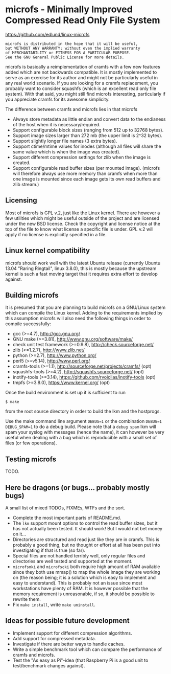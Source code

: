 
# microfs - Minimally Improved Compressed Read Only File System

https://github.com/edlund/linux-microfs

    microfs is distributed in the hope that it will be useful,
    but WITHOUT ANY WARRANTY; without even the implied warranty
    of MERCHANTABILITY or FITNESS FOR A PARTICULAR PURPOSE.
    See the GNU General Public License for more details.

microfs is basically a reimplementation of cramfs with a few new
features added which are not backwards compatible. It is mostly
implemented to serve as an exercise for its author and might not
be particularly useful in any real world scenario. If you are
looking for a cramfs replacement, you probably want to consider
squashfs (which is an excellent read only file system). With that
said, you might still find microfs interesting, particularly if
you appreciate cramfs for its awesome simplicity.

The difference between cramfs and microfs lies in that microfs

 * Always store metadata as little endian and convert data to the
   endianess of the host when it is necessary/required.
 * Support configurable block sizes (ranging from 512 up to 32768
   bytes).
 * Support image sizes larger than 272 mb (the upper limit is
   2^32 bytes).
 * Support slightly longer file names (3 extra bytes).
 * Support ctime/mtime values for inodes (although all files will
   share the same value which is when the image was created).
 * Support different compression settings for zlib when the image
   is created.
 * Support configurable read buffer sizes (per mounted image).
   (microfs will therefore always use more memory than cramfs when
   more than one image is mounted since each image gets its own
   read buffers and zlib stream.)

## Licensing

Most of microfs is GPL v.2, just like the Linux kernel. There are
however a few utilities which might be useful outside of the project
and are licensed under the new BSD license. Check the copyright and
license notice at the top of the file to know what license a specific
file is under. GPL v.2 will apply if no license is explicitly specified
in a file.

## Linux kernel compatibility

microfs should work well with the latest Ubuntu release (currently
Ubuntu 13.04 "Raring Ringtail", linux 3.8.0), this is mostly because
the upstream kernel is such a fast moving target that it requires
extra effort to develop against.

## Building microfs

It is presumed that you are planning to build microfs on a GNU/Linux
system which can compile the Linux kernel. Adding to the requirements
implied by this assumption microfs will also need the following
things in order to compile successfully:

 * gcc (>=4.7), http://gcc.gnu.org/
 * GNU make (>=3.81), http://www.gnu.org/software/make/
 * check unit test framework (>=0.9.8), http://check.sourceforge.net/
 * zlib (>=1.2.7), http://www.zlib.net/
 * python (>=2.7), http://www.python.org/
 * perl5 (>=v5.14), http://www.perl.org/
 * cramfs-tools (>=1.1), http://sourceforge.net/projects/cramfs/ (opt)
 * squashfs-tools (>=4.2), http://squashfs.sourceforge.net/ (opt)
 * inotify-tools (>=3.14), https://github.com/rvoicilas/inotify-tools (opt)
 * tmpfs (>=3.8.0), https://www.kernel.org/ (opt)

Once the build environment is set up it is sufficient to run

    $ make

from the root source directory in order to build the lkm and the
hostprogs.

Use the make command line argument `DEBUG=1` or the combination
`DEBUG=1 DEBUG_SPAM=1` to do a debug build. Please note that a `debug
spam` lkm will spam your syslog with messages (hence the name),
it can however be very useful when dealing with a bug which is
reproducible with a small set of files (or few operations).

## Testing microfs

TODO.

## Here be dragons (or bugs... probably mostly bugs)

A small list of mixed TODOs, FIXMEs, WTFs and the sort.

 * Complete the most important parts of README.md.
 * The `lkm` support mount options to control the read buffer
   sizes, but it has not actually been tested. It should work! But
   I would not bet money on it...
 * Directories are structured and read just like they are in cramfs.
   This is probably a good thing, but no thought or effort at all
   has been put into investigating if that is true (so far).
 * Special files are not handled terribly well, only regular files
   and directories are well tested and supported at the moment.
 * `microfsmki` and `microfscki` both require high amount of RAM
   available since they both use mmap() to map the whole image
   they are working on (the reason being; it is a solution which
   is easy to implement and easy to understand). This is probably
   not an issue since most workstations have plenty of RAM. It
   is however possible that the memory requirement is unreasonable,
   if so, it should be possible to rewrite them.
 * Fix `make install`, write `make uninstall`.

## Ideas for possible future development

 * Implement support for different compression algorithms.
 * Add support for compressed metadata.
 * Investigate if there are better ways to handle caches.
 * Write a simple benchmark tool which can compare the performance
   of cramfs and microfs.
 * Test the "As easy as Pi"-idea (that Raspberry Pi is a good
   unit to test/benchmark changes against).
